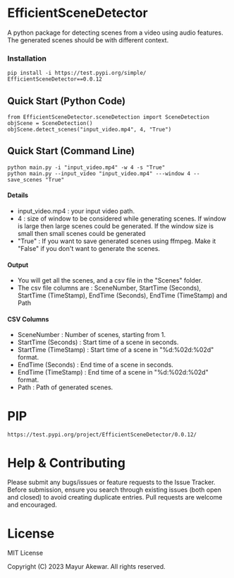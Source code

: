 # EfficientSceneDetector
A python package for detecting scenes from a video using audio features. The generated scenes should be with different context.

### Installation
```
pip install -i https://test.pypi.org/simple/ EfficientSceneDetector==0.0.12
```
## Quick Start (Python Code)
```
from EfficientSceneDetector.sceneDetection import SceneDetection
objScene = SceneDetection()
objScene.detect_scenes("input_video.mp4", 4, "True")
```

## Quick Start (Command Line)
```
python main.py -i "input_video.mp4" -w 4 -s "True"
python main.py --input_video "input_video.mp4" ---window 4 --save_scenes "True"
```

#### Details
* input_video.mp4 : your input video path.
* 4 : size of window to be considered while generating scenes. If window is large then large scenes could be generated. If the window size is small then small scenes could be generated
* "True" : If you want to save generated scenes using ffmpeg. Make it "False" if you don't want to generate the scenes.

#### Output
* You will get all the scenes, and a csv file in the "Scenes" folder.
* The csv file columns are : SceneNumber, StartTime (Seconds), StartTime (TimeStamp), EndTime (Seconds), EndTime (TimeStamp) and Path

#### CSV Columns
* SceneNumber : Number of scenes, starting from 1.
* StartTime (Seconds) : Start time of a scene in seconds.
* StartTime (TimeStamp) : Start time of a scene in "%d:%02d:%02d" format.
* EndTime (Seconds) : End time of a scene in seconds.
* EndTime (TimeStamp) : End time of a scene in "%d:%02d:%02d" format.
* Path : Path of generated scenes.

# PIP
```
https://test.pypi.org/project/EfficientSceneDetector/0.0.12/
```

# Help & Contributing
Please submit any bugs/issues or feature requests to the Issue Tracker. Before submission, ensure you search through existing issues (both open and closed) to avoid creating duplicate entries. Pull requests are welcome and encouraged. 

# License
MIT License

Copyright (C) 2023 Mayur Akewar. All rights reserved.
